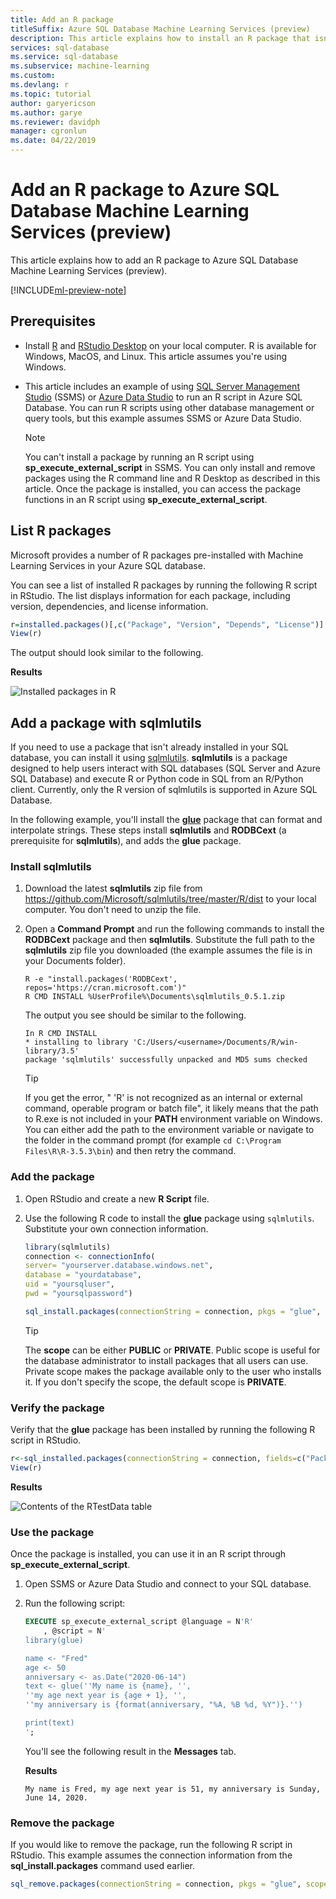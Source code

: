 ```yaml
---
title: Add an R package
titleSuffix: Azure SQL Database Machine Learning Services (preview)
description: This article explains how to install an R package that isn't already installed in Azure SQL Database Machine Learning Services (preview).
services: sql-database
ms.service: sql-database
ms.subservice: machine-learning
ms.custom:
ms.devlang: r
ms.topic: tutorial
author: garyericson
ms.author: garye
ms.reviewer: davidph
manager: cgronlun
ms.date: 04/22/2019
---
```


# Add an R package to Azure SQL Database Machine Learning Services (preview)

This article explains how to add an R package to Azure SQL Database Machine Learning Services (preview).

[!INCLUDE[ml-preview-note](../../includes/sql-database-ml-preview-note.md)]

## Prerequisites

- Install [R](https://www.r-project.org) and [RStudio Desktop](https://www.rstudio.com/products/rstudio/download/) on your local computer. R is available for Windows, MacOS, and Linux. This article assumes you're using Windows.

- This article includes an example of using [SQL Server Management Studio](https://docs.microsoft.com/sql/ssms/sql-server-management-studio-ssms) (SSMS) or [Azure Data Studio](https://docs.microsoft.com/en-us/sql/azure-data-studio/what-is) to run an R script in Azure SQL Database. You can run R scripts using other database management or query tools, but this example assumes SSMS or Azure Data Studio.
   
   > [!NOTE]
   > You can't install a package by running an R script using **sp_execute_external_script** in SSMS. You can only install and remove packages using the R command line and R Desktop as described in this article. Once the package is installed, you can access the package functions in an R script using **sp_execute_external_script**.

## List R packages

Microsoft provides a number of R packages pre-installed with Machine Learning Services in your Azure SQL database.

You can see a list of installed R packages by running the following R script in RStudio. The list displays information for each package, including version, dependencies, and license information.

```R
r=installed.packages()[,c("Package", "Version", "Depends", "License")]
View(r)
```

The output should look similar to the following.

**Results**

![Installed packages in R](./media/sql-database-machine-learning-services-add-r-packages/r-installed-packages.png)

## Add a package with sqlmlutils

If you need to use a package that isn't already installed in your SQL database, you can install it using [sqlmlutils](https://github.com/Microsoft/sqlmlutils). **sqlmlutils** is a package designed to help users interact with SQL databases (SQL Server and Azure SQL Database) and execute R or Python code in SQL from an R/Python client. Currently, only the R version of sqlmlutils is supported in Azure SQL Database.

In the following example, you'll install the **[glue](https://cran.r-project.org/web/packages/glue/)** package that can format and interpolate strings. These steps install **sqlmlutils** and **RODBCext** (a prerequisite for **sqlmlutils**), and adds the **glue** package.

### Install **sqlmlutils**

1. Download the latest **sqlmlutils** zip file from https://github.com/Microsoft/sqlmlutils/tree/master/R/dist to your local computer. You don't need to unzip the file.

1. Open a **Command Prompt** and run the following commands to install the **RODBCext** package and then **sqlmlutils**. Substitute the full path to the **sqlmlutils** zip file you downloaded (the example assumes the file is in your Documents folder).
    
    ```console
    R -e "install.packages('RODBCext', repos='https://cran.microsoft.com')"
    R CMD INSTALL %UserProfile%\Documents\sqlmlutils_0.5.1.zip
    ```

    The output you see should be similar to the following.

    ```text
    In R CMD INSTALL
    * installing to library 'C:/Users/<username>/Documents/R/win-library/3.5'
    package 'sqlmlutils' successfully unpacked and MD5 sums checked
    ```

    > [!TIP]
    > If you get the error, " 'R' is not recognized as an internal or external command, operable program or batch file", it likely means that the path to R.exe is not included in your **PATH** environment variable on Windows. You can either add the path to the environment variable or navigate to the folder in the command prompt (for example `cd C:\Program Files\R\R-3.5.3\bin`) and then retry the command.

### Add the package

1. Open RStudio and create a new **R Script** file. 

1. Use the following R code to install the **glue** package using `sqlmlutils`. Substitute your own connection information.

    ```R
    library(sqlmlutils)
    connection <- connectionInfo(
    server= "yourserver.database.windows.net",
    database = "yourdatabase",
    uid = "yoursqluser",
    pwd = "yoursqlpassword")
    
    sql_install.packages(connectionString = connection, pkgs = "glue", verbose = TRUE, scope = "PUBLIC")
    ```

    > [!TIP]
    > The **scope** can be either **PUBLIC** or **PRIVATE**. Public scope is useful for the database administrator to install packages that all users can use. Private scope makes the package  available only to the user who installs it. If you don't specify the scope, the default scope is **PRIVATE**.

### Verify the package

Verify that the **glue** package has been installed by running the following R script in RStudio.

```R
r<-sql_installed.packages(connectionString = connection, fields=c("Package", "Version", "Depends", "License"))
View(r)
```

**Results**

![Contents of the RTestData table](./media/sql-database-machine-learning-services-add-r-packages/r-verify-package-install.png)

### Use the package

Once the package is installed, you can use it in an R script through **sp_execute_external_script**.

1. Open SSMS or Azure Data Studio and connect to your SQL database.

1. Run the following script:

    ```sql
    EXECUTE sp_execute_external_script @language = N'R'
        , @script = N'
    library(glue)
    
    name <- "Fred"
    age <- 50
    anniversary <- as.Date("2020-06-14")
    text <- glue(''My name is {name}, '',
    ''my age next year is {age + 1}, '',
    ''my anniversary is {format(anniversary, "%A, %B %d, %Y")}.'')
    
    print(text)
    ';
    ```

    You'll see the following result in the **Messages** tab.

    **Results**

    ```text
    My name is Fred, my age next year is 51, my anniversary is Sunday, June 14, 2020.
    ```

### Remove the package

If you would like to remove the package, run the following R script in RStudio. This example assumes the connection information from the **sql_install.packages** command used earlier.

```R
sql_remove.packages(connectionString = connection, pkgs = "glue", scope = "PUBLIC")
```

<!-- Checking if this is correct
> [!TIP]
> Another way to install an R package to your SQL database is to upload the R package with [CREATE EXTERNAL LIBRARY](https://docs.microsoft.com/sql/t-sql/statements/create-external-library-transact-sql).
-->
